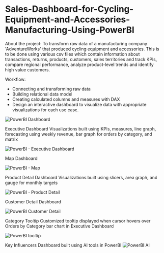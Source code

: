 # Sales-Dashboard-for-Cycling-Equipment-and-Accessories-Manufacturing-Using-PowerBI

About the project: 
To transform raw data of a manufacturing company 'AdventureWorks' that produced cycling equipment and accessories. This is to be done using various csv files which contain information about transactions, returns, products, customers, sales territories and track KPIs, compare regional performance, analyze product-level trends and identify high value customers. 

Workflow: 
- Connecting and transforming raw data
- Building relational data model
- Creating calculated columns and measures with DAX
- Design an interactive dashboard to visualize data with appropriate visualizations for each use case.

  
![PowerBI Dashboard](https://github.com/harrshat/Sales-Dashboard-for-Cycling-Equipment-and-Accessories-Manufacturing-Using-PowerBI/assets/142029312/d822daeb-b434-4fbd-b083-78addf187f27)

Executive Dashboard
Visualizations built using KPIs, measures, line graph, forecasting using weekly revenue, bar graph for orders by category, and matrix

![PowerBI - Executive Dashboard](https://github.com/harrshat/Sales-Dashboard-for-Cycling-Equipment-and-Accessories-Manufacturing-Using-PowerBI/assets/142029312/7dce56d0-ca56-442b-b4b8-abdcbcca37f6)

Map Dashboard 

![PowerBI - Map](https://github.com/harrshat/Sales-Dashboard-for-Cycling-Equipment-and-Accessories-Manufacturing-Using-PowerBI/assets/142029312/ee50f216-6616-44d7-85ad-3e7fce9cdb06)

Product Detail Dashboard
Visualizations built using slicers, area graph, and gauge for monthly targets

![PowerBI - Product Detail](https://github.com/harrshat/Sales-Dashboard-for-Cycling-Equipment-and-Accessories-Manufacturing-Using-PowerBI/assets/142029312/5d3f0ec3-ac79-4df8-b422-2b579a4921ee)

Customer Detail Dashboard

![PowerBI Customer Detail](https://github.com/harrshat/Sales-Dashboard-for-Cycling-Equipment-and-Accessories-Manufacturing-Using-PowerBI/assets/142029312/6f96f5cc-398a-4675-87bf-fe659ca6e68d)

Category Tooltip 
Customized tooltip displayed when cursor hovers over Orders by Category bar chart in Executive Dashboard

![PowerBI tooltip](https://github.com/harrshat/Sales-Dashboard-for-Cycling-Equipment-and-Accessories-Manufacturing-Using-PowerBI/assets/142029312/8f15f855-444c-4e7e-ae91-1d1b82492bc1)

Key Influencers Dashboard built using AI tools in PowerBI
![PowerBI AI](https://github.com/harrshat/Sales-Dashboard-for-Cycling-Equipment-and-Accessories-Manufacturing-Using-PowerBI/assets/142029312/b1a927c2-1a90-40b3-956f-755af712445a)



